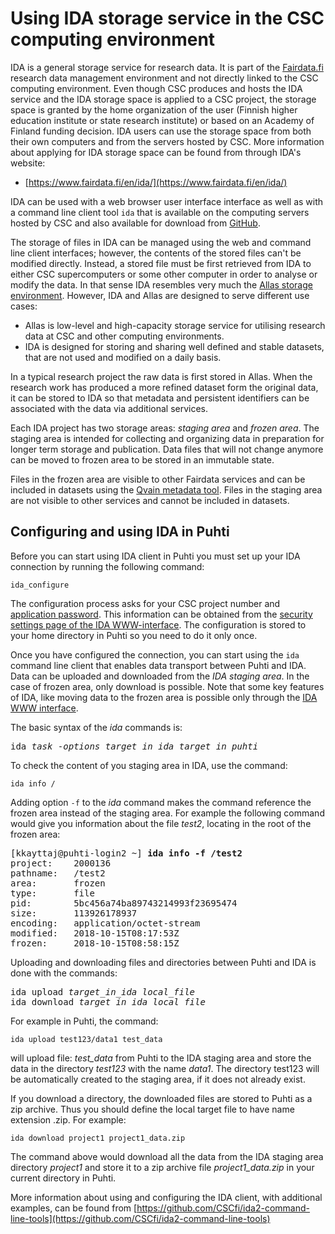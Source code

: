 # Using IDA storage service in the CSC computing environment #

IDA is a general storage service for research data. It is part of the [Fairdata.fi]( https://www.fairdata.fi/) research data management environment and not directly linked to the CSC computing environment. Even though CSC produces and hosts the IDA service and the IDA storage space is applied to a CSC project, the storage space is granted by the home organization of the user (Finnish higher education institute or state research institute) or based on an Academy of Finland funding decision. IDA users can use the storage space from both their own computers and from the servers hosted by CSC. More information about applying for IDA storage space can be found from through IDA's website:

 * [https://www.fairdata.fi/en/ida/](https://www.fairdata.fi/en/ida/)

IDA can be used with a web browser user interface interface as well as with a command line client tool `ida` that is available on the computing servers hosted by CSC and also available for download from [GitHub](https://github.com/CSCfi/ida2-command-line-tools).

The storage of files in IDA can be managed using the web and command line client interfaces; however, the contents of the stored files can't be modified directly. Instead, a stored file must be first retrieved from IDA to either CSC supercomputers or some other computer in order to analyse or modify the data. In that sense IDA resembles very much the [Allas storage environment](../Allas/introduction.md). However, IDA and Allas are designed to serve different use cases:

 * Allas is low-level and high-capacity storage service for utilising research data at CSC and other computing environments.          
 * IDA is designed for storing and sharing well defined and stable datasets, that are not used and modified on a daily basis. 

In a typical research project the raw data is first stored in Allas. When the research work has produced a more refined dataset form the original data, it can be stored to IDA so that metadata and persistent identifiers can be associated with the data via additional services. 

Each IDA project has two storage areas: _staging area_ and _frozen area_. The staging area is intended for collecting and organizing data in preparation for longer term storage and publication.  Data files that will not change anymore can be moved to frozen area to be stored in an immutable state. 

Files in the frozen area are visible to other Fairdata services and can be included in datasets using the [Qvain metadata tool](https://www.fairdata.fi/en/qvain/). Files in the staging area are not visible to other services and cannot be included in datasets.



## Configuring and using IDA in Puhti ##

Before you can start using IDA client in Puhti you must set up your IDA connection by running the following command:
```text
ida_configure
```
The configuration process asks for your CSC project number and [application password](https://www.fairdata.fi/en/ida/user-guide/#app-passwords). 
This information can be obtained from the [security settings page of the IDA WWW-interface](https://ida.fairdata.fi/settings/user/security). The configuration is stored to your home directory in Puhti so you need to do it only once.

Once you have configured the connection, you can start using the `ida` command line client that enables data transport between Puhti and IDA. Data can be uploaded and downloaded from the _IDA staging area_. In the case of frozen area, only download is possible. Note that some key features of IDA, like moving data to the frozen area is possible only through the [IDA WWW interface](https://ida.csc.fi).

The basic syntax of the _ida_ commands is:
<pre>
ida <em>task</em> -<em>options target_in_ida target_in_puhti</em>
</pre>

To check the content of you staging area in IDA, use the command:
```text
ida info /
```
Adding option `-f` to the _ida_ command makes the command reference the frozen area instead of the staging area. For example the following command would give you information about the file _test2_, locating in the root of the frozen area:

<pre>
[kkayttaj@puhti-login2 ~] <b>ida info -f /test2</b>
project:    2000136
pathname:   /test2
area:       frozen
type:       file
pid:        5bc456a74ba89743214993f23695474
size:       113926178937
encoding:   application/octet-stream
modified:   2018-10-15T08:17:53Z
frozen:     2018-10-15T08:58:15Z
</pre>


Uploading and downloading files and directories between Puhti and IDA is done with the commands:

<pre>ida upload <em>target_in_ida local_file</em>
ida download <em>target_in_ida local_file</em> 
</pre>

For example in Puhti, the command:
```text
ida upload test123/data1 test_data
```
will upload file: _test_data_ from Puhti to the IDA staging area and store the data in the directory _test123_ with the name _data1_. The
directory test123 will be automatically created to the staging area, if it does not already exist.

If you download a directory, the downloaded files are stored to Puhti as a zip archive. Thus you should define the local target file to
have name extension .zip. For example:
```text
ida download project1 project1_data.zip
```
The command above would download all the data from the IDA staging area directory _project1_ and store it to a zip archive file
_project1_data.zip_ in your current directory in Puhti.

More information about using and configuring the IDA client, with additional examples, can be found from [https://github.com/CSCfi/ida2-command-line-tools](https://github.com/CSCfi/ida2-command-line-tools)

























